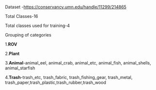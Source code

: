 Dataset -https://conservancy.umn.edu/handle/11299/214865

Total Classes-16

Total classes used for training-4

Grouping of categories

  1.**ROV**
  
  2.**Plant**
  
  3.**Animal**-animal_eel, animal_crab, animal_etc, animal_fish, animal_shells, animal_starfish
  
  4.**Trash**-trash_etc, trash_fabric, trash_fishing_gear, trash_metal, trash_paper,trash_plastic,trash_rubber,trash_wood

